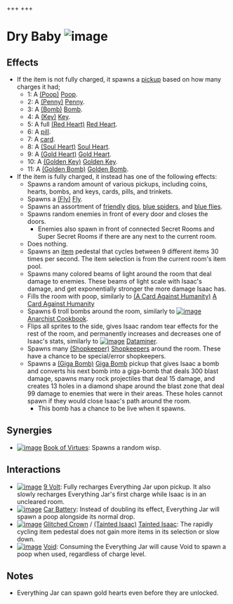 +++
+++

 # Dry Baby ![image](/image/Dry_Baby.png) 


Effects
---------


* If the item is not fully charged, it spawns a [pickup](/wiki/Pickup "Pickup") based on how many charges it had;
	+ 1: A [(Poop)](/wiki/Poop "Poop") [Poop](/wiki/Poop "Poop").
	+ 2: A [(Penny)](/wiki/Penny "Penny") [Penny](/wiki/Penny "Penny").
	+ 3: A [(Bomb)](/wiki/Bomb "Bomb") [Bomb](/wiki/Bomb "Bomb").
	+ 4: A [(Key)](/wiki/Key "Key") [Key](/wiki/Key "Key").
	+ 5: A full [(Red Heart)](/wiki/Red_Heart "Red Heart") [Red Heart](/wiki/Red_Heart "Red Heart").
	+ 6: A [pill](/wiki/Pill "Pill").
	+ 7: A [card](/wiki/Card "Card").
	+ 8: A [(Soul Heart)](/wiki/Soul_Heart "Soul Heart") [Soul Heart](/wiki/Soul_Heart "Soul Heart").
	+ 9: A [(Gold Heart)](/wiki/Gold_Heart "Gold Heart") [Gold Heart](/wiki/Gold_Heart "Gold Heart").
	+ 10: A [(Golden Key)](/wiki/Golden_Key "Golden Key") [Golden Key](/wiki/Golden_Key "Golden Key").
	+ 11: A [(Golden Bomb)](/wiki/Golden_Bomb "Golden Bomb") [Golden Bomb](/wiki/Golden_Bomb "Golden Bomb").
* If the item is fully charged, it instead has one of the following effects:
	+ Spawns a random amount of various pickups, including coins, hearts, bombs, and keys, cards, pills, and trinkets.
	+ Spawns a [(Fly)](/wiki/Fly "Fly") [Fly](/wiki/Fly "Fly").
	+ Spawns an assortment of [friendly](/wiki/Friendly "Friendly") [dips](/wiki/Dip "Dip"), [blue spiders](/wiki/Blue_spider "Blue spider"), and [blue flies](/wiki/Familiar#Blue_Flies "Familiar").
	+ Spawns random enemies in front of every door and closes the doors.
		- Enemies also spawn in front of connected Secret Rooms and Super Secret Rooms if there are any next to the current room.
	+ Does nothing.
	+ Spawns an [item](/wiki/Item "Item") pedestal that cycles between 9 different items 30 times per second. The item selection is from the current room's item pool.
	+ Spawns many colored beams of light around the room that deal damage to enemies. These beams of light scale with Isaac's damage, and get exponentially stronger the more damage Isaac has.
	+ Fills the room with poop, similarly to [(A Card Against Humanity)](/wiki/A_Card_Against_Humanity "A Card Against Humanity") [A Card Against Humanity](/wiki/A_Card_Against_Humanity "A Card Against Humanity")
	+ Spawns 6 troll bombs around the room, similarly to [![image](/image/Anarchist_Cookbook.png)](/wiki/Anarchist_Cookbook "Anarchist Cookbook") [Anarchist Cookbook](/wiki/Anarchist_Cookbook "Anarchist Cookbook").
	+ Flips all sprites to the side, gives Isaac random tear effects for the rest of the room, and permanently increases and decreases one of Isaac's stats, similarly to [![image](/image/Dataminer.png)](/wiki/Dataminer "Dataminer") [Dataminer](/wiki/Dataminer "Dataminer").
	+ Spawns many [(Shopkeeper)](/wiki/Shopkeeper "Shopkeeper") [Shopkeepers](/wiki/Shopkeeper "Shopkeeper") around the room. These have a chance to be special/error shopkeepers.
	+ Spawns a [(Giga Bomb)](/wiki/Giga_Bomb "Giga Bomb") [Giga Bomb](/wiki/Giga_Bomb "Giga Bomb") pickup that gives Isaac a bomb and converts his next bomb into a giga-bomb that deals 300 blast damage, spawns many rock projectiles that deal 15 damage, and creates 13 holes in a diamond shape around the blast zone that deal 99 damage to enemies that were in their areas. These holes cannot spawn if they would close Isaac's path around the room.
		- This bomb has a chance to be live when it spawns.


Synergies
-----------


* [![image](/image/Book_of_Virtues.png)](/wiki/Book_of_Virtues "Book of Virtues") [Book of Virtues](/wiki/Book_of_Virtues "Book of Virtues"): Spawns a random wisp.


Interactions
--------------


* [![image](/image/9_Volt.png)](/wiki/9_Volt "9 Volt") [9 Volt](/wiki/9_Volt "9 Volt"): Fully recharges Everything Jar upon pickup. It also slowly recharges Everything Jar's first charge while Isaac is in an uncleared room.
* [![image](/image/Car_Battery.png)](/wiki/Car_Battery "Car Battery") [Car Battery](/wiki/Car_Battery "Car Battery"): Instead of doubling its effect, Everything Jar will spawn a poop alongside its normal drop.
* [![image](/image/Glitched_Crown.png)](/wiki/Glitched_Crown "Glitched Crown") [Glitched Crown](/wiki/Glitched_Crown "Glitched Crown") /  [(Tainted Isaac)](/wiki/Tainted_Isaac "Tainted Isaac") [Tainted Isaac](/wiki/Tainted_Isaac "Tainted Isaac"): The rapidly cycling item pedestal does not gain more items in its selection or slow down.
* [![image](/image/Void.png)](/wiki/Void "Void") [Void](/wiki/Void "Void"): Consuming the Everything Jar will cause Void to spawn a poop when used, regardless of charge level.


Notes
-------


* Everything Jar can spawn gold hearts even before they are unlocked.


